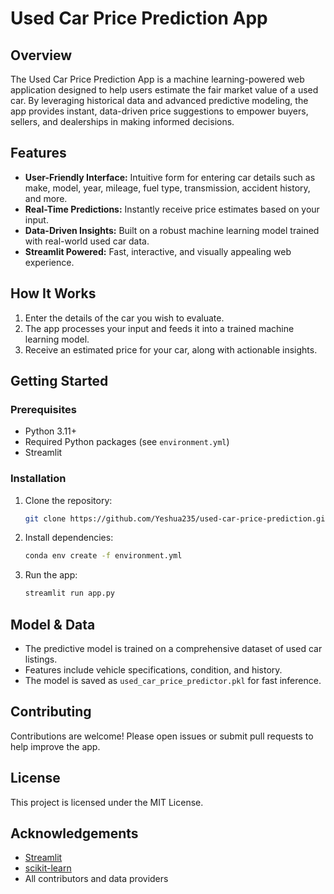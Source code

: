 # Used Car Price Prediction App

## Overview

The Used Car Price Prediction App is a machine learning-powered web application designed to help users estimate the fair market value of a used car. By leveraging historical data and advanced predictive modeling, the app provides instant, data-driven price suggestions to empower buyers, sellers, and dealerships in making informed decisions.

## Features

- **User-Friendly Interface:** Intuitive form for entering car details such as make, model, year, mileage, fuel type, transmission, accident history, and more.
- **Real-Time Predictions:** Instantly receive price estimates based on your input.
- **Data-Driven Insights:** Built on a robust machine learning model trained with real-world used car data.
- **Streamlit Powered:** Fast, interactive, and visually appealing web experience.

## How It Works

1. Enter the details of the car you wish to evaluate.
2. The app processes your input and feeds it into a trained machine learning model.
3. Receive an estimated price for your car, along with actionable insights.

## Getting Started

### Prerequisites

- Python 3.11+
- Required Python packages (see `environment.yml`)
- Streamlit

### Installation

1. Clone the repository:
   ```sh
   git clone https://github.com/Yeshua235/used-car-price-prediction.git
   ```
2. Install dependencies:
   ```sh
   conda env create -f environment.yml
   ```
3. Run the app:
   ```sh
   streamlit run app.py
   ```

## Model & Data

- The predictive model is trained on a comprehensive dataset of used car listings.
- Features include vehicle specifications, condition, and history.
- The model is saved as `used_car_price_predictor.pkl` for fast inference.

## Contributing

Contributions are welcome! Please open issues or submit pull requests to help improve the app.

## License

This project is licensed under the MIT License.

## Acknowledgements

- [Streamlit](https://streamlit.io/)
- [scikit-learn](https://scikit-learn.org/)
- All contributors and data providers
